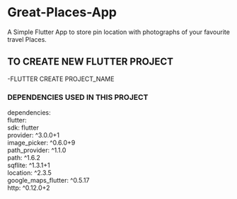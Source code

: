 # Great-Places-App
A Simple Flutter App to store pin location with photographs of your favourite travel Places.


## TO CREATE NEW FLUTTER PROJECT</br>
-FLUTTER CREATE PROJECT_NAME</br>

### DEPENDENCIES USED IN THIS PROJECT</br>

 dependencies:</br>
  flutter:</br>
    sdk: flutter</br>
  provider: ^3.0.0+1</br>
  image_picker: ^0.6.0+9</br>
  path_provider: ^1.1.0</br>
  path: ^1.6.2</br>
  sqflite: ^1.3.1+1</br>
  location: ^2.3.5</br>
  google_maps_flutter: ^0.5.17</br>
  http: ^0.12.0+2</br>
